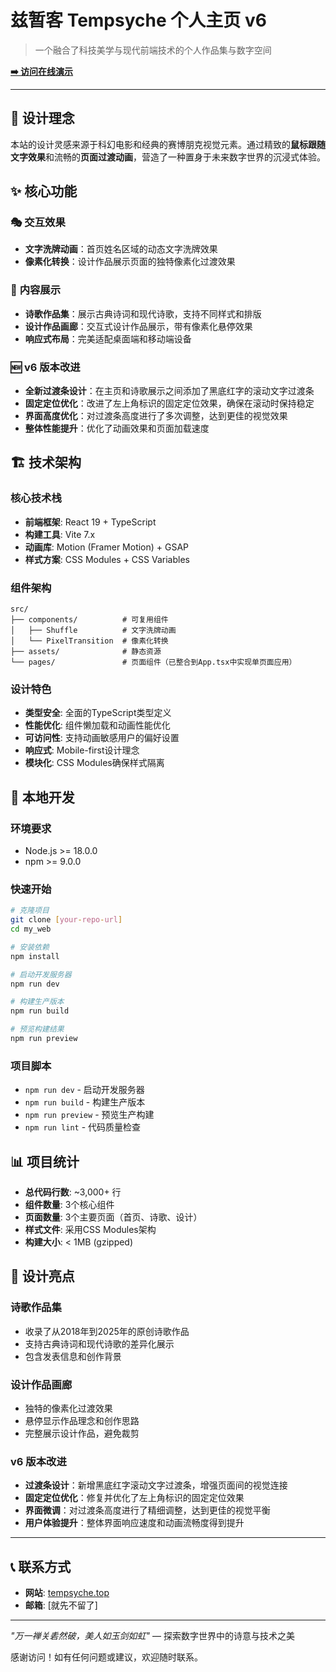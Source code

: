 # 兹暂客 Tempsyche 个人主页 v6

> 一个融合了科技美学与现代前端技术的个人作品集与数字空间

**[➡️ 访问在线演示](https://tempsyche.top)**

---

## 🎨 设计理念

本站的设计灵感来源于科幻电影和经典的赛博朋克视觉元素。通过精致的**鼠标跟随文字效果**和流畅的**页面过渡动画**，营造了一种置身于未来数字世界的沉浸式体验。

## ✨ 核心功能

### 🎭 **交互效果**
- **文字洗牌动画**：首页姓名区域的动态文字洗牌效果
- **像素化转换**：设计作品展示页面的独特像素化过渡效果

### 📄 **内容展示**
- **诗歌作品集**：展示古典诗词和现代诗歌，支持不同样式和排版
- **设计作品画廊**：交互式设计作品展示，带有像素化悬停效果
- **响应式布局**：完美适配桌面端和移动端设备

### 🆕 **v6 版本改进**
- **全新过渡条设计**：在主页和诗歌展示之间添加了黑底红字的滚动文字过渡条
- **固定定位优化**：改进了左上角标识的固定定位效果，确保在滚动时保持稳定
- **界面高度优化**：对过渡条高度进行了多次调整，达到更佳的视觉效果
- **整体性能提升**：优化了动画效果和页面加载速度

## 🏗️ 技术架构

### 核心技术栈
- **前端框架**: React 19 + TypeScript
- **构建工具**: Vite 7.x
- **动画库**: Motion (Framer Motion) + GSAP
- **样式方案**: CSS Modules + CSS Variables

### 组件架构
```
src/
├── components/          # 可复用组件
│   ├── Shuffle          # 文字洗牌动画
│   └── PixelTransition  # 像素化转换
├── assets/              # 静态资源
└── pages/               # 页面组件（已整合到App.tsx中实现单页面应用）
```

### 设计特色
- **类型安全**: 全面的TypeScript类型定义
- **性能优化**: 组件懒加载和动画性能优化
- **可访问性**: 支持动画敏感用户的偏好设置
- **响应式**: Mobile-first设计理念
- **模块化**: CSS Modules确保样式隔离

## 🚀 本地开发

### 环境要求
- Node.js >= 18.0.0
- npm >= 9.0.0

### 快速开始
```bash
# 克隆项目
git clone [your-repo-url]
cd my_web

# 安装依赖
npm install

# 启动开发服务器
npm run dev

# 构建生产版本
npm run build

# 预览构建结果
npm run preview
```

### 项目脚本
- `npm run dev` - 启动开发服务器
- `npm run build` - 构建生产版本
- `npm run preview` - 预览生产构建
- `npm run lint` - 代码质量检查

## 📊 项目统计

- **总代码行数**: ~3,000+ 行
- **组件数量**: 3个核心组件
- **页面数量**: 3个主要页面（首页、诗歌、设计）
- **样式文件**: 采用CSS Modules架构
- **构建大小**: < 1MB (gzipped)

## 🎯 设计亮点

### 诗歌作品集
- 收录了从2018年到2025年的原创诗歌作品
- 支持古典诗词和现代诗歌的差异化展示
- 包含发表信息和创作背景

### 设计作品画廊
- 独特的像素化过渡效果
- 悬停显示作品理念和创作思路
- 完整展示设计作品，避免裁剪

### v6 版本改进
- **过渡条设计**：新增黑底红字滚动文字过渡条，增强页面间的视觉连接
- **固定定位优化**：修复并优化了左上角标识的固定定位效果
- **界面微调**：对过渡条高度进行了精细调整，达到更佳的视觉平衡
- **用户体验提升**：整体界面响应速度和动画流畅度得到提升

---

## 📞 联系方式

- **网站**: [tempsyche.top](https://tempsyche.top)
- **邮箱**: [就先不留了]

---

*"万一禅关砉然破，美人如玉剑如虹"* — 探索数字世界中的诗意与技术之美

感谢访问！如有任何问题或建议，欢迎随时联系。